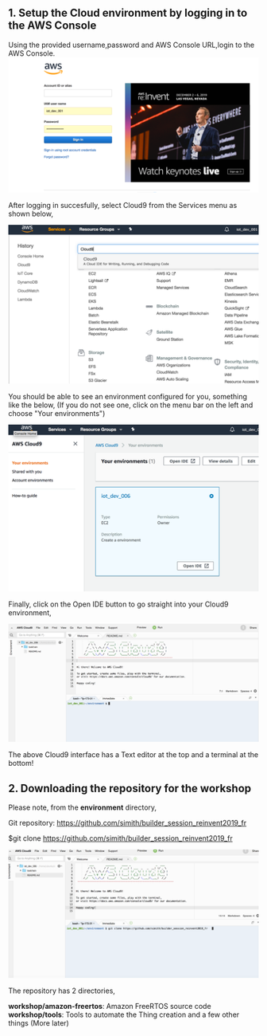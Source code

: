 ## 1. Setup the Cloud environment by logging in to the AWS Console

Using the provided username,password and AWS Console URL,login to the AWS Console. 
 ![Console](ws_console_login.png?raw=true)





After logging in succesfully, select Cloud9 from the Services menu as shown below,


![Select Cloud9](ws_select_cloud9.png?raw=true)


You should be able to see an environment configured for you, something like the below, (If you do not see one, click on the menu bar on the left and choose "Your environments")

 ![Cloud9 Console](ws_cloud_9_console.png?raw=true) 



Finally, click on the Open IDE button to go straight into your Cloud9 environment,

![](ws_cloud9_interface.png?raw=true)


The above Cloud9 interface has a Text editor at the top and a terminal at the bottom!


## 2. Downloading the repository for the workshop

Please note, from the **environment** directory, 

Git repository: https://github.com/simith/builder_session_reinvent2019_fr

$git clone https://github.com/simith/builder_session_reinvent2019_fr

 ![](ws_git_clone.png?raw=true)

The repository has 2 directories,

**workshop/amazon-freertos**: Amazon FreeRTOS source code
**workshop/tools**: Tools to automate the Thing creation and a few other things (More later)





